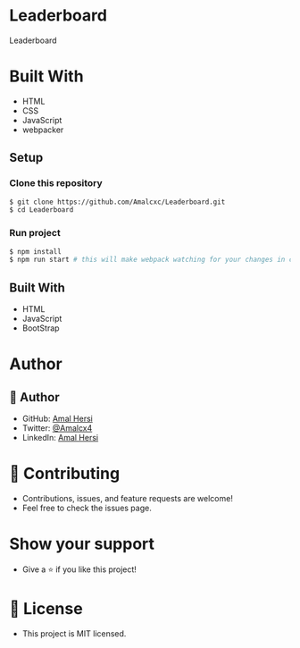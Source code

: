 # Leaderboard

Leaderboard

# Built With

- HTML
- CSS
- JavaScript
- webpacker

## Setup

### Clone this repository

```bash
$ git clone https://github.com/Amalcxc/Leaderboard.git
$ cd Leaderboard
```

### Run project

```bash
$ npm install
$ npm run start # this will make webpack watching for your changes in code
```


## Built With

- HTML
- JavaScript
- BootStrap


# Author

## 👤 Author

- GitHub: [Amal Hersi](https://github.com/Amalcxc)
- Twitter: [@Amalcx4](https://twitter.com/home?lang=en)
- LinkedIn: [Amal Hersi](https://www.linkedin.com/in/amal-hersi-a29583205/)

# 🤝 Contributing

- Contributions, issues, and feature requests are welcome!
- Feel free to check the issues page.

# Show your support

- Give a ⭐️ if you like this project!

# 📝 License

- This project is MIT licensed.